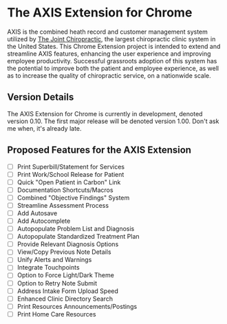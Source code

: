 # The AXIS Extension for Chrome

AXIS is the combined heath record and customer management system utilized by [The Joint Chiropractic](https://www.thejoint.com/our-story), the largest chiropractic clinic system in the United States. This Chrome Extension project is intended to extend and streamline AXIS features, enhancing the user experience and improving employee productivity. Successful grassroots adoption of this system has the potential to improve both the patient and employee experience, as well as to increase the quality of chiropractic service, on a nationwide scale.

## Version Details
The AXIS Extension for Chrome is currently in development, denoted version 0.10. The first major release will be denoted version 1.00. Don't ask me when, it's already late.

## Proposed Features for the AXIS Extension
- [ ] Print Superbill/Statement for Services
- [ ] Print Work/School Release for Patient
- [ ] Quick "Open Patient in Carbon" Link
- [ ] Documentation Shortcuts/Macros
- [ ] Combined "Objective Findings" System
- [ ] Streamline Assessment Process
- [ ] Add Autosave
- [ ] Add Autocomplete
- [ ] Autopopulate Problem List and Diagnosis
- [ ] Autopopulate Standardized Treatment Plan
- [ ] Provide Relevant Diagnosis Options
- [ ] View/Copy Previous Note Details
- [ ] Unify Alerts and Warnings
- [ ] Integrate Touchpoints
- [ ] Option to Force Light/Dark Theme
- [ ] Option to Retry Note Submit
- [ ] Address Intake Form Upload Speed
- [ ] Enhanced Clinic Directory Search
- [ ] Print Resources Announcements/Postings
- [ ] Print Home Care Resources
